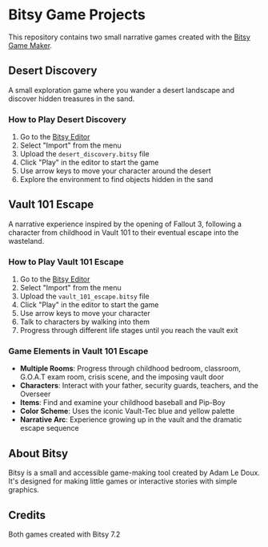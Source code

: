 # Bitsy Game Projects

This repository contains two small narrative games created with the [Bitsy Game Maker](https://ledoux.itch.io/bitsy).

## Desert Discovery

A small exploration game where you wander a desert landscape and discover hidden treasures in the sand.

### How to Play Desert Discovery

1. Go to the [Bitsy Editor](https://ledoux.itch.io/bitsy)
2. Select "Import" from the menu
3. Upload the `desert_discovery.bitsy` file
4. Click "Play" in the editor to start the game
5. Use arrow keys to move your character around the desert
6. Explore the environment to find objects hidden in the sand

## Vault 101 Escape

A narrative experience inspired by the opening of Fallout 3, following a character from childhood in Vault 101 to their eventual escape into the wasteland.

### How to Play Vault 101 Escape

1. Go to the [Bitsy Editor](https://ledoux.itch.io/bitsy)
2. Select "Import" from the menu
3. Upload the `vault_101_escape.bitsy` file
4. Click "Play" in the editor to start the game
5. Use arrow keys to move your character
6. Talk to characters by walking into them
7. Progress through different life stages until you reach the vault exit

### Game Elements in Vault 101 Escape

- **Multiple Rooms**: Progress through childhood bedroom, classroom, G.O.A.T exam room, crisis scene, and the imposing vault door
- **Characters**: Interact with your father, security guards, teachers, and the Overseer
- **Items**: Find and examine your childhood baseball and Pip-Boy
- **Color Scheme**: Uses the iconic Vault-Tec blue and yellow palette
- **Narrative Arc**: Experience growing up in the vault and the dramatic escape sequence

## About Bitsy

Bitsy is a small and accessible game-making tool created by Adam Le Doux. It's designed for making little games or interactive stories with simple graphics.

## Credits

Both games created with Bitsy 7.2
